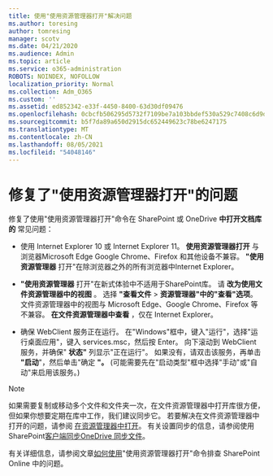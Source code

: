 ```yaml
---
title: 使用"使用资源管理器打开"解决问题
ms.author: toresing
author: tomresing
manager: scotv
ms.date: 04/21/2020
ms.audience: Admin
ms.topic: article
ms.service: o365-administration
ROBOTS: NOINDEX, NOFOLLOW
localization_priority: Normal
ms.collection: Adm_O365
ms.custom: ''
ms.assetid: ed852342-e33f-4450-8400-63d30df09476
ms.openlocfilehash: 0cbcfb506295d5732f7109be7a103bbdef530a529c7408c6d9d45a7b38a89915
ms.sourcegitcommit: b5f7da89a650d2915dc652449623c78be6247175
ms.translationtype: MT
ms.contentlocale: zh-CN
ms.lasthandoff: 08/05/2021
ms.locfileid: "54048146"
---
```

# <a name="fix-problems-with-open-with-explorer"></a>修复了"使用资源管理器打开"的问题

修复了使用"使用资源管理器打开"命令在 SharePoint 或 OneDrive **中打开文档库的** 常见问题： 
  
- 使用 Internet Explorer 10 或 Internet Explorer 11。 **使用资源管理器打开** 与浏览器Microsoft Edge Google Chrome、Firefox 和其他设备不兼容。 **"使用资源管理器** 打开"在除浏览器之外的所有浏览器中Internet Explorer。 
    
- **"使用资源管理器** 打开"在新式体验中不适用于SharePoint库。 请 **改为使用文件资源管理器中的视图** 。 选择 **"查看文件** \> **资源管理器"中的"查看"选项**。 文件资源管理器中的视图与 Microsoft Edge、Google Chrome、Firefox 等不兼容。 **在文件资源管理器中查看** ，仅在 Internet Explorer。 
    
- 确保 WebClient 服务正在运行。 在"Windows"框中，键入"运行"，选择"运行桌面应用"，键入 services.msc，然后按 Enter。 向下滚动到 WebClient 服务，并确保" **状态"** 列显示"正在运行"。 如果没有，请双击该服务，再单击 **"启动**"，然后单击"确定 **"。**  (可能需要先在"启动类型"框中选择"手动"或"自动"来启用该服务。)  
    
> [!NOTE]
> 如果需要复制或移动多个文件和文件夹一次，在文件资源管理器中打开库很方便，但如果你想要定期在库中工作，我们建议同步它。 若要解决在文件资源管理器中打开的问题，请参阅 [在资源管理器中打开](https://go.microsoft.com/fwlink/?linkid=871665)。 有关设置同步的信息，请参阅使用SharePoint[客户端同步OneDrive 同步文件](https://go.microsoft.com/fwlink/?linkid=871666)。
  
有关详细信息，请参阅文章[如何使用](https://docs.microsoft.com/sharepoint/support/lists-and-libraries/troubleshoot-issues-using-open-with-explorer)"使用资源管理器打开"命令排查 SharePoint Online 中的问题。 
  

